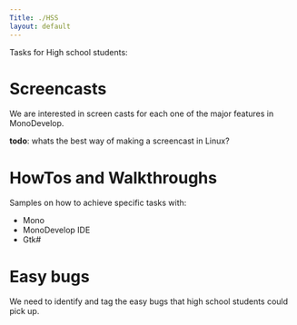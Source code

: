 ```yaml
---
Title: ./HSS
layout: default
---
```


Tasks for High school students:

Screencasts
===========

We are interested in screen casts for each one of the major features in
MonoDevelop.

**todo**: whats the best way of making a screencast in Linux?

HowTos and Walkthroughs
=======================

Samples on how to achieve specific tasks with:

-   Mono
-   MonoDevelop IDE
-   Gtk\#

Easy bugs
=========

We need to identify and tag the easy bugs that high school students
could pick up.
